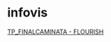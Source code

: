 # infovis
[TP_FINALCAMINATA - FLOURISH ](https://dantevallejos.github.io/infovis/TP_FINALCAMINATA.html) 
